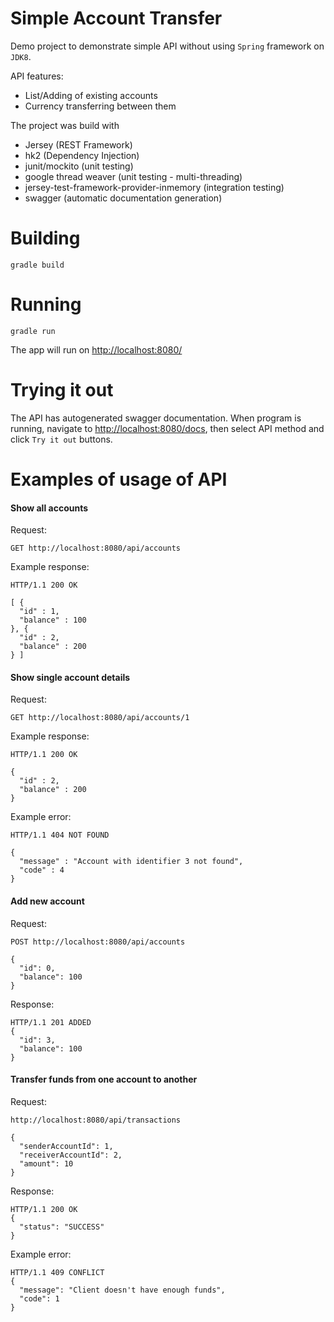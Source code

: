 Simple Account Transfer
=======================

Demo project to demonstrate simple API without using `Spring` framework on `JDK8`.

API features: 
 - List/Adding of existing accounts
 - Currency transferring between them

The project was build with
 - Jersey (REST Framework)
 - hk2 (Dependency Injection)
 - junit/mockito (unit testing)
 - google thread weaver (unit testing - multi-threading)
 - jersey-test-framework-provider-inmemory (integration testing)
 - swagger (automatic documentation generation)

Building
========

```batch
gradle build
```

Running
=======
```batch
gradle run
```

The app will run on [http://localhost:8080/](http://localhost:8080/docs)

Trying it out
=============

The API has autogenerated swagger documentation.
When program is running, navigate to [http://localhost:8080/docs](http://localhost:8080/docs),
then select API method and click `Try it out` buttons.

Examples of usage of API
========================

#### Show all accounts

Request:

``` http
GET http://localhost:8080/api/accounts
```

Example response:

``` http
HTTP/1.1 200 OK

[ {
  "id" : 1,
  "balance" : 100
}, {
  "id" : 2,
  "balance" : 200
} ]
```

#### Show single account details

Request:

``` http
GET http://localhost:8080/api/accounts/1
```

Example response:

``` http
HTTP/1.1 200 OK

{
  "id" : 2,
  "balance" : 200
}
```

Example error:

``` http
HTTP/1.1 404 NOT FOUND

{
  "message" : "Account with identifier 3 not found",
  "code" : 4
}
```

#### Add new account

Request:

``` http
POST http://localhost:8080/api/accounts

{
  "id": 0,
  "balance": 100
}
```

Response:

``` http
HTTP/1.1 201 ADDED
{
  "id": 3,
  "balance": 100
}
```

#### Transfer funds from one account to another

Request:

``` http
http://localhost:8080/api/transactions

{
  "senderAccountId": 1,
  "receiverAccountId": 2,
  "amount": 10
}
```

Response:

``` http
HTTP/1.1 200 OK
{
  "status": "SUCCESS"
}
```

Example error:

``` http
HTTP/1.1 409 CONFLICT
{
  "message": "Client doesn't have enough funds",
  "code": 1
}
```
